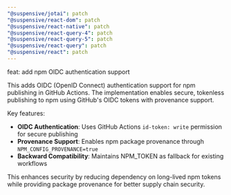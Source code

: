 ```yaml
---
"@suspensive/jotai": patch
"@suspensive/react-dom": patch
"@suspensive/react-native": patch
"@suspensive/react-query-4": patch
"@suspensive/react-query-5": patch
"@suspensive/react-query": patch
"@suspensive/react": patch
---
```


feat: add npm OIDC authentication support

This adds OIDC (OpenID Connect) authentication support for npm publishing in GitHub Actions. The implementation enables secure, tokenless publishing to npm using GitHub's OIDC tokens with provenance support.

Key features:
- **OIDC Authentication**: Uses GitHub Actions `id-token: write` permission for secure publishing
- **Provenance Support**: Enables npm package provenance through `NPM_CONFIG_PROVENANCE=true`
- **Backward Compatibility**: Maintains NPM_TOKEN as fallback for existing workflows

This enhances security by reducing dependency on long-lived npm tokens while providing package provenance for better supply chain security.